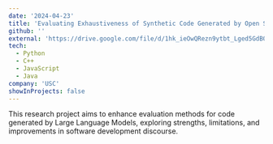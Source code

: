 ```yaml
---
date: '2024-04-23'
title: 'Evaluating Exhaustiveness of Synthetic Code Generated by Open Source Large Language Models'
github: ''
external: 'https://drive.google.com/file/d/1hk_ieOwQRezn9ytbt_Lged5GdBQ_nkoW/view'
tech:
  - Python
  - C++
  - JavaScript
  - Java
company: 'USC'
showInProjects: false
---
```


This research project aims to enhance evaluation methods for code generated by Large Language Models, exploring strengths, limitations, and improvements in software development discourse.